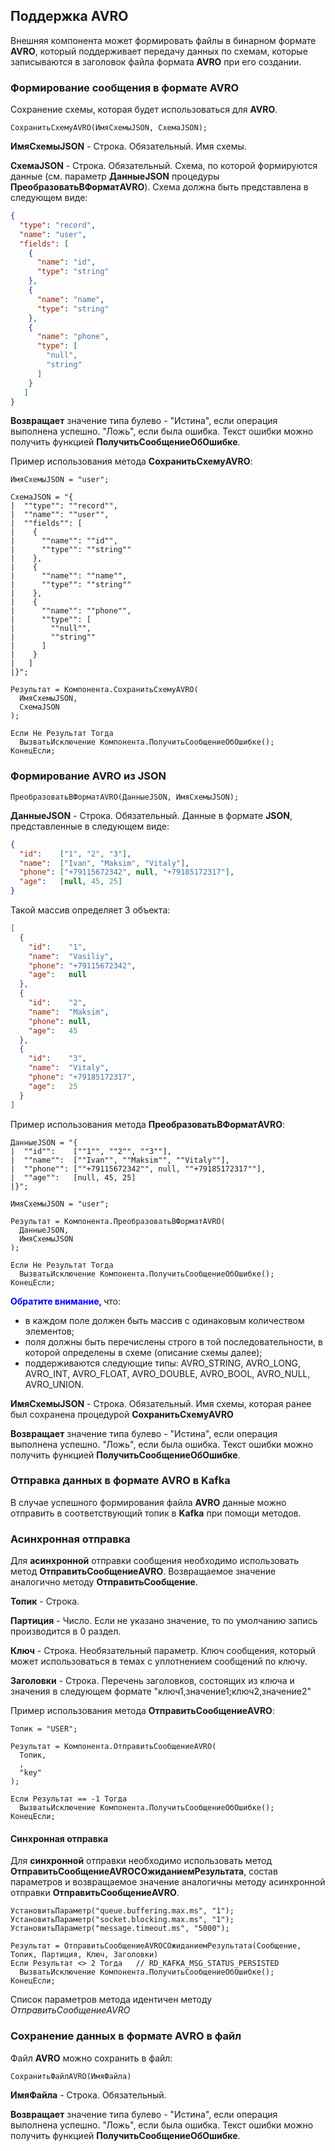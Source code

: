 ## Поддержка AVRO

Внешняя компонента может формировать файлы в бинарном формате **AVRO**, который поддерживает передачу данных по схемам, которые записываются в заголовок файла формата **AVRO** при его создании.


### Формирование сообщения в формате AVRO
Сохранение схемы, которая будет использоваться для **AVRO**.
```1С
СохранитьСхемуAVRO(ИмяСхемыJSON, СхемаJSON);
```

**ИмяСхемыJSON** - Строка. Обязательный. Имя схемы.

**СхемаJSON** - Строка. Обязательный. Схема, по которой формируются данные (см. параметр **ДанныеJSON** процедуры **ПреобразоватьВФорматAVRO**). Схема должна быть представлена в следующем виде:
```json
{
  "type": "record",
  "name": "user",
  "fields": [
    {
      "name": "id",
      "type": "string"
    },
    {
      "name": "name",
      "type": "string"
    },
    {
      "name": "phone",
      "type": [
        "null",
        "string"
      ]
    }
   ]
}
```
**Возвращает** значение типа булево - "Истина", если операция выполнена успешно.
"Ложь", если была ошибка. 
Текст ошибки можно получить функцией **ПолучитьСообщениеОбОшибке**.

Пример использования метода **СохранитьСхемуAVRO**:
```1С
ИмяСхемыJSON = "user";

СхемаJSON = "{
|  ""type"": ""record"",
|  ""name"": ""user"",
|  ""fields"": [
|    {
|      ""name"": ""id"",
|      ""type"": ""string""
|    },
|    {
|      ""name"": ""name"",
|      ""type"": ""string""
|    },
|    {
|      ""name"": ""phone"",
|      ""type"": [
|        ""null"",
|        ""string""
|      ]
|    }
|   ]
|}";

Результат = Компонента.СохранитьСхемуAVRO(
  ИмяСхемыJSON,
  СхемаJSON
);
	
Если Не Результат Тогда
  ВызватьИсключение Компонента.ПолучитьСообщениеОбОшибке();
КонецЕсли;
```

### Формирование **AVRO** из JSON
```1С
ПреобразоватьВФорматAVRO(ДанныеJSON, ИмяСхемыJSON);
``` 

**ДанныеJSON** - Строка. Обязательный. Данные в формате **JSON**, представленные в следующем виде:
```json
{
  "id":    ["1", "2", "3"],
  "name":  ["Ivan", "Maksim", "Vitaly"],
  "phone": ["+79115672342", null, "+79185172317"],
  "age":   [null, 45, 25] 
}
``` 

Такой массив определяет 3 объекта:
```json
[
  {
    "id":    "1",
    "name":  "Vasiliy",
    "phone": "+79115672342",
    "age":   null
  },
  {
    "id":    "2",
    "name":  "Maksim",
    "phone": null,
    "age":   45
  },
  {
    "id":    "3",
    "name":  "Vitaly",
    "phone": "+79185172317",
    "age":   25
  }
]
``` 

Пример использования метода **ПреобразоватьВФорматAVRO**:
```1С
ДанныеJSON = "{
|  ""id"":    [""1"", ""2"", ""3""],
|  ""name"":  [""Ivan"", ""Maksim"", ""Vitaly""],
|  ""phone"": [""+79115672342"", null, ""+79185172317""],
|  ""age"":   [null, 45, 25] 
|}";

ИмяСхемыJSON = "user";

Результат = Компонента.ПреобразоватьВФорматAVRO(
  ДанныеJSON,
  ИмяСхемыJSON
);
	
Если Не Результат Тогда
  ВызватьИсключение Компонента.ПолучитьСообщениеОбОшибке();
КонецЕсли;
```

**<span style="color: blue">Обратите внимание, </span>** что:
* в каждом поле должен быть массив с одинаковым количеством элементов;
* поля должны быть перечислены строго в той последовательности, в которой определены в схеме (описание схемы далее);
* поддерживаются следующие типы: AVRO_STRING, AVRO_LONG, AVRO_INT, AVRO_FLOAT, AVRO_DOUBLE, AVRO_BOOL, AVRO_NULL, AVRO_UNION.

**ИмяСхемыJSON** - Строка. Обязательный. Имя схемы, которая ранее был сохранена процедурой **СохранитьСхемуAVRO**

**Возвращает** значение типа булево - "Истина", если операция выполнена успешно.
"Ложь", если была ошибка. 
Текст ошибки можно получить функцией **ПолучитьСообщениеОбОшибке**.
 


### Отправка данных в формате AVRO в Kafka

В случае успешного формирования файла **AVRO** данные можно отправить в соответствующий топик в **Kafka** при помощи методов.

### Асинхронная отправка

Для **асинхронной** отправки сообщения необходимо использовать метод **ОтправитьСообщениеAVRO**. Возвращаемое значение аналогично методу **ОтправитьСообщение**.

**Топик** - Строка.

**Партиция** - Число. Если не указано значение, то по умолчанию запись производится в 0 раздел.

**Ключ** - Строка. Необязательный параметр. Ключ сообщения, который может использоваться в темах с уплотнением сообщений по ключу.

**Заголовки** - Строка. Перечень заголовков, состоящих из ключа и значения в следующем формате "ключ1,значение1;ключ2,значение2"



Пример использования метода **ОтправитьСообщениеAVRO**:
```1С
Топик = "USER";

Результат = Компонента.ОтправитьСообщениеAVRO(
  Топик,
  ,
  "key"
);
	
Если Результат == -1 Тогда
  ВызватьИсключение Компонента.ПолучитьСообщениеОбОшибке();
КонецЕсли;
```


#### Синхронная отправка

Для **синхронной** отправки необходимо использовать метод **ОтправитьСообщениеAVROСОжиданиемРезультата**, состав параметров и возвращаемое значение аналогичны методу асинхронной отправки **ОтправитьСообщениеAVRO**. 

```1c
УстановитьПараметр("queue.buffering.max.ms", "1");
УстановитьПараметр("socket.blocking.max.ms", "1");
УстановитьПараметр("message.timeout.ms", "5000");

Результат = ОтправитьСообщениеAVROСОжиданиемРезультата(Сообщение, Топик, Партиция, Ключ, Заголовки)
Если Результат <> 2 Тогда	// RD_KAFKA_MSG_STATUS_PERSISTED
  ВызватьИсключение Компонента.ПолучитьСообщениеОбОшибке();
КонецЕсли;
```

Список параметров метода идентичен методу *ОтправитьСообщениеAVRO*


### Сохранение данных в формате AVRO в файл

Файл **AVRO** можно сохранить в файл:

```1c
СохранитьФайлAVRO(ИмяФайла)
```

**ИмяФайла** - Строка. Обязательный. 

**Возвращает** значение типа булево - "Истина", если операция выполнена успешно.
"Ложь", если была ошибка. 
Текст ошибки можно получить функцией **ПолучитьСообщениеОбОшибке**.

